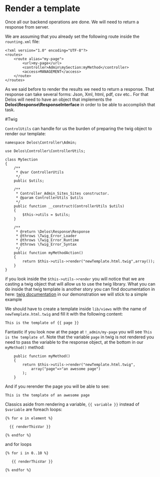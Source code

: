 # Render a template

Once all our backend operations are done. We will need to return a response from server.

We are assuming that you already set the following route inside the `rounting.xml` file:

```
<?xml version="1.0" encoding="UTF-8"?>
<routes>
    <route alias="my-page">
        <url>my-page</url>
        <controller>Admin\mySection:myMethod</controller>
        <access>MANAGEMENT</access>
    </route>
</routes>
```

As we said before to render the results we need to return a response. 
That response can take several forms: Json, Xml, html, pdf, csv etc..
For that Delos will need to have an object that implements the **Delos\Response\ResponseInterface** in order to be able to accomplish that task.


#Twig

`ControlUtils` can handle for us the burden of preparing the twig object to render our template:

    namespace Delos\Controller\Admin;

    use Delos\Controller\ControllerUtils;

    class MySection
    {
        /**
         * @var ControllerUtils
         */
        public $utils;
    
        /**
         * Controller_Admin_Sites_Sites constructor.
         * @param ControllerUtils $utils
         */
        public function __construct(ControllerUtils $utils)
        {
            $this->utils = $utils;
        }
    
        /**
         * @return \Delos\Response\Response
         * @throws \Twig_Error_Loader
         * @throws \Twig_Error_Runtime
         * @throws \Twig_Error_Syntax
         */
        public function myMethodAction()
        {
            return $this->utils->render("newTemplate.html.twig",array());
        }
    }

if you look inside the `$this->utils->render` you will notice that we are casting a twig object that will allow
us to use the twig library. What you can do inside that twig template is another story you can find documentation in here: 
[twig documentation](https://twig.symfony.com/doc/1.x/) in our demonstration we will stick to a simple example

We should have to create a template inside `lib/views` with the name of `newTemplate.html.twig`
and fill it with the following content:

```
This is the template of {{ page }}
```

Fantastic if you look now at the page at `!_admin/my-page` you will see `This is the template of`. 
Note that the variable `page` in twig is not rendered you need to pass the variable to the response object, 
at the bottom in our `myMethod()` method:

````
    public function myMethod()
    {
        return $this->utils->render("newTemplate.html.twig",
            array("page"=>"an awesome page")
        );
    }
````

And if you rerender the page you will be able to see:

````
This is the template of an awesome page
```` 

Classics aside from rendering a variable, `{{ variable }}` instead of `$variable` are 
foreach loops: 

````
{% for e in element %}

  {{ renderThisVar }}
 
{% endfor %}
````
 
 and for loops
 
````
{% for i in 0..10 %}

   {{ renderThisVar }}
   
{% endfor %}
````


